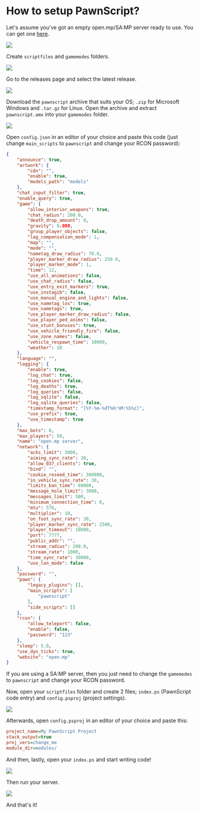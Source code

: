 
# How to setup PawnScript?

Let's assume you've got an empty open.mp/SA:MP server ready to use. You can get one [here](https://github.com/openmultiplayer/open.mp/releases).

<img align="center" src="https://cdn.discordapp.com/attachments/1130879376423145522/1142888793645535343/image.png">

Create `scriptfiles` and `gamemodes` folders.

<img align="center" src="https://cdn.discordapp.com/attachments/1130879376423145522/1142889338523357264/image.png">

Go to the releases page and select the latest release.

<img align="center" src="https://cdn.discordapp.com/attachments/1130879376423145522/1142896097212248214/image.png">

Download the `pawnscript` archive that suits your OS; `.zip` for Microsoft Windows and `.tar.gz` for Linux. Open the archive and extract `pawnscript.amx` into your `gamemodes` folder.


<img align="center" src="https://cdn.discordapp.com/attachments/1130879376423145522/1142896842737197087/image.png">

Open `config.json` in an editor of your choice and paste this code (just change `main_scripts` to `pawnscript` and change your RCON password):

```json
{
    "announce": true,
    "artwork": {
        "cdn": "",
        "enable": true,
        "models_path": "models"
    },
    "chat_input_filter": true,
    "enable_query": true,
    "game": {
        "allow_interior_weapons": true,
        "chat_radius": 200.0,
        "death_drop_amount": 0,
        "gravity": 0.008,
        "group_player_objects": false,
        "lag_compensation_mode": 1,
        "map": "",
        "mode": "",
        "nametag_draw_radius": 70.0,
        "player_marker_draw_radius": 250.0,
        "player_marker_mode": 1,
        "time": 12,
        "use_all_animations": false,
        "use_chat_radius": false,
        "use_entry_exit_markers": true,
        "use_instagib": false,
        "use_manual_engine_and_lights": false,
        "use_nametag_los": true,
        "use_nametags": true,
        "use_player_marker_draw_radius": false,
        "use_player_ped_anims": false,
        "use_stunt_bonuses": true,
        "use_vehicle_friendly_fire": false,
        "use_zone_names": false,
        "vehicle_respawn_time": 10000,
        "weather": 10
    },
    "language": "",
    "logging": {
        "enable": true,
        "log_chat": true,
        "log_cookies": false,
        "log_deaths": true,
        "log_queries": false,
        "log_sqlite": false,
        "log_sqlite_queries": false,
        "timestamp_format": "[%Y-%m-%dT%H:%M:%S%z]",
        "use_prefix": true,
        "use_timestamp": true
    },
    "max_bots": 0,
    "max_players": 50,
    "name": "open.mp server",
    "network": {
        "acks_limit": 3000,
        "aiming_sync_rate": 30,
        "allow_037_clients": true,
        "bind": "",
        "cookie_reseed_time": 300000,
        "in_vehicle_sync_rate": 30,
        "limits_ban_time": 60000,
        "message_hole_limit": 3000,
        "messages_limit": 500,
        "minimum_connection_time": 0,
        "mtu": 576,
        "multiplier": 10,
        "on_foot_sync_rate": 30,
        "player_marker_sync_rate": 2500,
        "player_timeout": 10000,
        "port": 7777,
        "public_addr": "",
        "stream_radius": 200.0,
        "stream_rate": 1000,
        "time_sync_rate": 30000,
        "use_lan_mode": false
    },
    "password": "",
    "pawn": {
        "legacy_plugins": [],
        "main_scripts": [
            "pawnscript"
        ],
        "side_scripts": []
    },
    "rcon": {
        "allow_teleport": false,
        "enable": false,
        "password": "123"
    },
    "sleep": 5.0,
    "use_dyn_ticks": true,
    "website": "open.mp"
}
```

If you are using a SA:MP server, then you just need to change the `gamemodes` to `pawnscript` and change your RCON password.

Now, open your `scriptfiles` folder and create 2 files; `index.ps` (PawnScript code entry) and `config.psproj` (project settings).

<img align="center" src="https://cdn.discordapp.com/attachments/1130879376423145522/1142898851519410216/image.png">

Afterwards, open `config.psproj` in an editor of your choice and paste this:

```ini
project_name=My PawnScript Project
stack_output=true
proj_vers=change_me
module_dir=modules/
```

And then, lastly, open your `index.ps` and start writing code!

<img align="center" src="https://cdn.discordapp.com/attachments/1130879376423145522/1146081438974877736/image.png">

Then run your server.

<img align="center" src="https://cdn.discordapp.com/attachments/1130879376423145522/1142901174417231953/image.png">

And that's it!